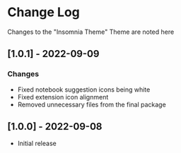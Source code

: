 # Change Log

Changes to the "Insomnia Theme" Theme are noted here

## [1.0.1] - 2022-09-09

### Changes
- Fixed notebook suggestion icons being white
- Fixed extension icon alignment
- Removed unnecessary files from the final package

## [1.0.0] - 2022-09-08

- Initial release